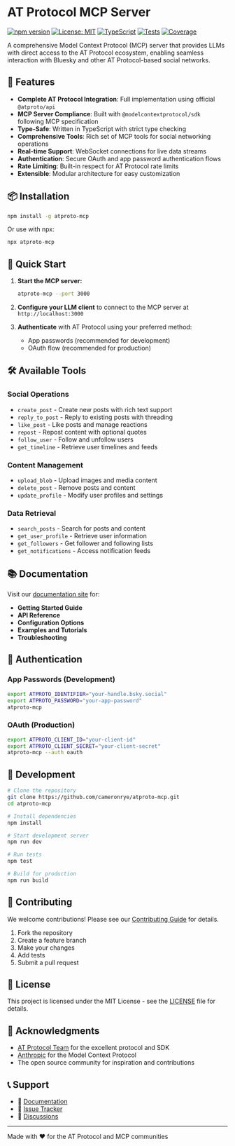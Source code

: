 # AT Protocol MCP Server

[![npm version](https://badge.fury.io/js/atproto-mcp.svg)](https://badge.fury.io/js/atproto-mcp)
[![License: MIT](https://img.shields.io/badge/License-MIT-yellow.svg)](https://opensource.org/licenses/MIT)
[![TypeScript](https://img.shields.io/badge/TypeScript-007ACC?logo=typescript&logoColor=white)](https://www.typescriptlang.org/)
[![Tests](https://github.com/cameronrye/atproto-mcp/actions/workflows/test.yml/badge.svg)](https://github.com/cameronrye/atproto-mcp/actions/workflows/test.yml)
[![Coverage](https://codecov.io/gh/cameronrye/atproto-mcp/branch/main/graph/badge.svg)](https://codecov.io/gh/cameronrye/atproto-mcp)

A comprehensive Model Context Protocol (MCP) server that provides LLMs with direct access to the AT Protocol ecosystem, enabling seamless interaction with Bluesky and other AT Protocol-based social networks.

## 🚀 Features

- **Complete AT Protocol Integration**: Full implementation using official `@atproto/api`
- **MCP Server Compliance**: Built with `@modelcontextprotocol/sdk` following MCP specification
- **Type-Safe**: Written in TypeScript with strict type checking
- **Comprehensive Tools**: Rich set of MCP tools for social networking operations
- **Real-time Support**: WebSocket connections for live data streams
- **Authentication**: Secure OAuth and app password authentication flows
- **Rate Limiting**: Built-in respect for AT Protocol rate limits
- **Extensible**: Modular architecture for easy customization

## 📦 Installation

```bash
npm install -g atproto-mcp
```

Or use with npx:

```bash
npx atproto-mcp
```

## 🔧 Quick Start

1. **Start the MCP server:**
   ```bash
   atproto-mcp --port 3000
   ```

2. **Configure your LLM client** to connect to the MCP server at `http://localhost:3000`

3. **Authenticate** with AT Protocol using your preferred method:
   - App passwords (recommended for development)
   - OAuth flow (recommended for production)

## 🛠️ Available Tools

### Social Operations
- `create_post` - Create new posts with rich text support
- `reply_to_post` - Reply to existing posts with threading
- `like_post` - Like posts and manage reactions
- `repost` - Repost content with optional quotes
- `follow_user` - Follow and unfollow users
- `get_timeline` - Retrieve user timelines and feeds

### Content Management
- `upload_blob` - Upload images and media content
- `delete_post` - Remove posts and content
- `update_profile` - Modify user profiles and settings

### Data Retrieval
- `search_posts` - Search for posts and content
- `get_user_profile` - Retrieve user information
- `get_followers` - Get follower and following lists
- `get_notifications` - Access notification feeds

## 📚 Documentation

Visit our [documentation site](https://cameronrye.github.io/atproto-mcp) for:

- **Getting Started Guide**
- **API Reference**
- **Configuration Options**
- **Examples and Tutorials**
- **Troubleshooting**

## 🔐 Authentication

### App Passwords (Development)
```bash
export ATPROTO_IDENTIFIER="your-handle.bsky.social"
export ATPROTO_PASSWORD="your-app-password"
atproto-mcp
```

### OAuth (Production)
```bash
export ATPROTO_CLIENT_ID="your-client-id"
export ATPROTO_CLIENT_SECRET="your-client-secret"
atproto-mcp --auth oauth
```

## 🧪 Development

```bash
# Clone the repository
git clone https://github.com/cameronrye/atproto-mcp.git
cd atproto-mcp

# Install dependencies
npm install

# Start development server
npm run dev

# Run tests
npm test

# Build for production
npm run build
```

## 🤝 Contributing

We welcome contributions! Please see our [Contributing Guide](CONTRIBUTING.md) for details.

1. Fork the repository
2. Create a feature branch
3. Make your changes
4. Add tests
5. Submit a pull request

## 📄 License

This project is licensed under the MIT License - see the [LICENSE](LICENSE) file for details.

## 🙏 Acknowledgments

- [AT Protocol Team](https://github.com/bluesky-social/atproto) for the excellent protocol and SDK
- [Anthropic](https://github.com/modelcontextprotocol) for the Model Context Protocol
- The open source community for inspiration and contributions

## 📞 Support

- 📖 [Documentation](https://cameronrye.github.io/atproto-mcp)
- 🐛 [Issue Tracker](https://github.com/cameronrye/atproto-mcp/issues)
- 💬 [Discussions](https://github.com/cameronrye/atproto-mcp/discussions)

---

Made with ❤️ for the AT Protocol and MCP communities
